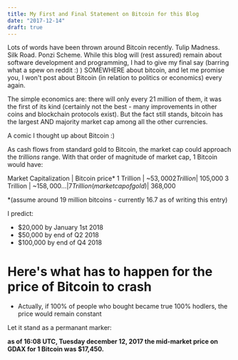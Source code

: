 ```yaml
---
title: My First and Final Statement on Bitcoin for this Blog
date: "2017-12-14"
draft: true
---
```


Lots of words have been thrown around Bitcoin recently. Tulip Madness. Silk Road. Ponzi Scheme. While this blog will (rest assured) remain about software development and programming, I had to give my final say (barring what a spew on reddit :) ) SOMEWHERE about bitcoin, and let me promise you, I won't post about Bitcoin (in relation to politics or economics) every again.

The simple economics are: there will only every 21 million of them, it was the first of its kind (certainly not the best - many improvements in other coins and blockchain protocols exist). But the fact still stands, bitcoin has the largest AND majority market cap among all the other currencies.

[]()

A comic I thought up about Bitcoin :)

As cash flows from standard gold to Bitcoin, the market cap could approach the _trillions_ range. With that order of magnitude of market cap, 1 Bitcoin would have:

Market Capitalization | Bitcoin price*
1 Trillion | ~$53,000
2 Trillion | ~$105,000
3 Trillion | ~$158,000
... |
7 Trillion (market cap of gold) | ~$368,000

\*(assume around 19 million bitcoins - currently 16.7 as of writing this entry)

I predict:

- $20,000 by January 1st 2018
- $50,000 by end of Q2 2018
- $100,000 by end of Q4 2018

# Here's what has to happen for the price of Bitcoin to crash
- Actually, if 100% of people who bought became true 100% hodlers, the price would remain constant

Let it stand as a permanant marker:

**as of 16:08 UTC, Tuesday december 12, 2017 the mid-market price on GDAX for 1 Bitcoin was $17,450.**
